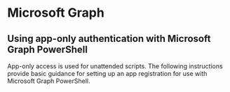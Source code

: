 # Microsoft Graph

## Using app-only authentication with Microsoft Graph PowerShell
App-only access is used for unattended scripts.  The following instructions provide basic guidance for setting up an app registration for use with Microsoft Graph PowerShell.
